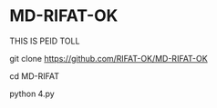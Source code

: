 # MD-RIFAT-OK
THIS IS PEID TOLL




git clone https://github.com/RIFAT-OK/MD-RIFAT-OK

cd MD-RIFAT

python 4.py
